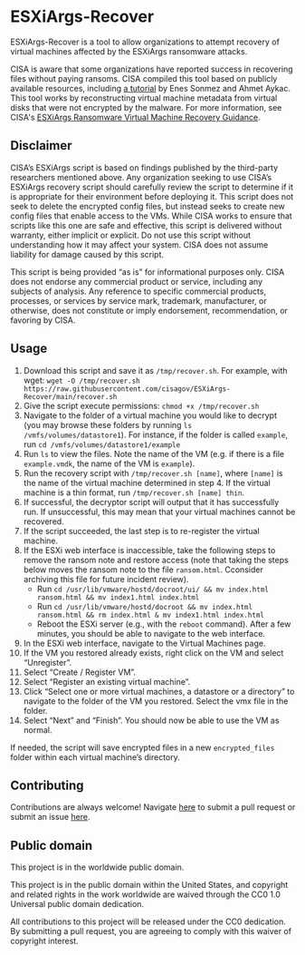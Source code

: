 # ESXiArgs-Recover

ESXiArgs-Recover is a tool to allow organizations to attempt recovery of virtual machines affected by the ESXiArgs ransomware attacks. 

CISA is aware that some organizations have reported success in recovering files without paying ransoms. CISA compiled this tool based on publicly available resources, including [a tutorial](http://enes.dev/) by Enes Sonmez and Ahmet Aykac. This tool works by reconstructing virtual machine metadata from virtual disks that were not encrypted by the malware. For more information, see CISA's [ESXiArgs Ransomware Virtual Machine Recovery Guidance](https://www.cisa.gov/uscert/ncas/alerts/aa23-039a).

## Disclaimer

CISA’s ESXiArgs script is based on findings published by the third-party researchers mentioned above. Any organization seeking to use CISA’s ESXiArgs recovery script should carefully review the script to determine if it is appropriate for their environment before deploying it. This script does not seek to delete the encrypted config files, but instead seeks to create new config files that enable access to the VMs. While CISA works to ensure that scripts like this one are safe and effective, this script is delivered without warranty, either implicit or explicit. Do not use this script without understanding how it may affect your system. CISA does not assume liability for damage caused by this script.

This script is being provided “as is” for informational purposes only. CISA does not endorse any commercial product or service, including any subjects of analysis. Any reference to specific commercial products, processes, or services by service mark, trademark, manufacturer, or otherwise, does not constitute or imply endorsement, recommendation, or favoring by CISA.

## Usage

1. Download this script and save it as `/tmp/recover.sh`. For example, with wget: `wget -O /tmp/recover.sh https://raw.githubusercontent.com/cisagov/ESXiArgs-Recover/main/recover.sh`
2. Give the script execute permissions: `chmod +x /tmp/recover.sh`
3. Navigate to the folder of a virtual machine you would like to decrypt (you may browse these folders by running `ls /vmfs/volumes/datastore1`). For instance, if the folder is called `example`, run `cd /vmfs/volumes/datastore1/example`
4.	Run `ls` to view the files. Note the name of the VM (e.g. if there is a file `example.vmdk`, the name of the VM is `example`).
5.	Run the recovery script with `/tmp/recover.sh [name]`, where `[name]` is the name of the virtual machine determined in step 4. If the virtual machine is a thin format, run `/tmp/recover.sh [name] thin`.
6.	If successful, the decryptor script will output that it has successfully run. If unsuccessful, this may mean that your virtual machines cannot be recovered.
7.	If the script succeeded, the last step is to re-register the virtual machine.
8.	If the ESXi web interface is inaccessible, take the following steps to remove the ransom note and restore access (note that taking the steps below moves the ransom note to the file `ransom.html`. Cconsider archiving this file for future incident review).
    - Run `cd /usr/lib/vmware/hostd/docroot/ui/ && mv index.html ransom.html && mv index1.html index.html`
    - Run `cd /usr/lib/vmware/hostd/docroot && mv index.html ransom.html && rm index.html & mv index1.html index.html`
    - Reboot the ESXi server (e.g., with the `reboot` command). After a few minutes, you should be able to navigate to the web interface.
9.	In the ESXi web interface, navigate to the Virtual Machines page.
10.	If the VM you restored already exists, right click on the VM and select “Unregister”.
11.	Select “Create / Register VM”. 
12.	Select “Register an existing virtual machine”.
13.	 Click “Select one or more virtual machines, a datastore or a directory” to navigate to the folder of the VM you restored. Select the vmx file in the folder.
14.	Select “Next” and “Finish”. You should now be able to use the VM as normal.

If needed, the script will save encrypted files in a new `encrypted_files` folder within each virtual machine’s directory.

## Contributing

Contributions are always welcome! Navigate [here](https://github.com/cisagov/ESXiArgs-Recover/pulls) to submit a pull request or submit an issue [here](https://github.com/cisagov/ESXiArgs-Recover/issues/new).

## Public domain
This project is in the worldwide public domain.

This project is in the public domain within the United States, and copyright and related rights in the work worldwide are waived through the CC0 1.0 Universal public domain dedication.

All contributions to this project will be released under the CC0 dedication. By submitting a pull request, you are agreeing to comply with this waiver of copyright interest.
